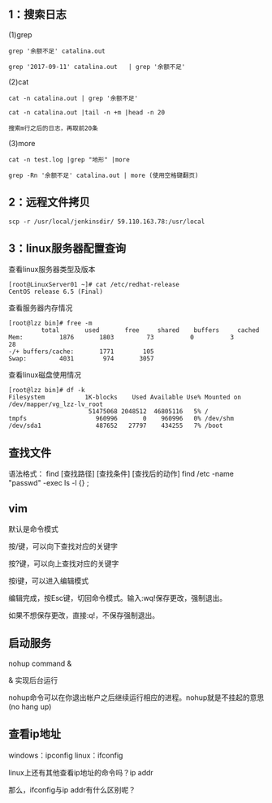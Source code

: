 ## 1：搜索日志

(1)grep 

    grep '余额不足' catalina.out

	grep '2017-09-11' catalina.out   | grep '余额不足' 

(2)cat 

    cat -n catalina.out | grep '余额不足'

	cat -n catalina.out |tail -n +m |head -n 20

	搜索m行之后的日志，再取前20条

 

(3)more

    cat -n test.log |grep "地形" |more

	grep -Rn '余额不足' catalina.out | more (使用空格键翻页)

## 2：远程文件拷贝

    scp -r /usr/local/jenkinsdir/ 59.110.163.78:/usr/local

## 3：linux服务器配置查询

查看linux服务器类型及版本

    [root@LinuxServer01 ~]# cat /etc/redhat-release
	CentOS release 6.5 (Final)

查看服务器内存情况

    [root@lzz bin]# free -m
             total       used       free     shared    buffers     cached
	Mem:          1876       1803         73          0          3         28
	-/+ buffers/cache:       1771        105
	Swap:         4031        974       3057

查看linux磁盘使用情况

    [root@lzz bin]# df -k
	Filesystem           1K-blocks    Used Available Use% Mounted on
	/dev/mapper/vg_lzz-lv_root
	                      51475068 2048512  46805116   5% /
	tmpfs                   960996       0    960996   0% /dev/shm
	/dev/sda1               487652   27797    434255   7% /boot


## 查找文件

语法格式：
find [查找路径] [查找条件] [查找后的动作]
find /etc -name "passwd" -exec ls -l {} \; 


## vim

默认是命令模式

按/键，可以向下查找对应的关键字

按?键，可以向上查找对应的关键字

 

按i键，可以进入编辑模式

编辑完成，按Esc键，切回命令模式。输入:wq!保存更改，强制退出。

如果不想保存更改，直接:q!，不保存强制退出。


## 启动服务
nohup command &

& 实现后台运行

nohup命令可以在你退出帐户之后继续运行相应的进程。nohup就是不挂起的意思(no hang up)

## 查看ip地址
windows：ipconfig   linux：ifconfig

linux上还有其他查看ip地址的命令吗？ip addr

那么，ifconfig与ip addr有什么区别呢？


